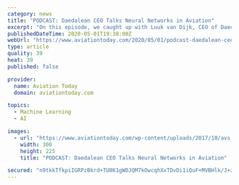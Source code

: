 ```yaml
---
category: news
title: "PODCAST: Daedalean CEO Talks Neural Networks in Aviation"
excerpt: "On this episode, we caught up with Luuk van Dijk, CEO of Daedalean to discuss the potential for neural networks in aviation."
publishedDateTime: 2020-05-01T19:38:00Z
webUrl: "https://www.aviationtoday.com/2020/05/01/podcast-daedalean-ceo-talks-neural-networks-aviation/"
type: article
quality: 39
heat: 39
published: false

provider:
  name: Aviation Today
  domain: aviationtoday.com

topics:
  - Machine Learning
  - AI

images:
  - url: "https://www.aviationtoday.com/wp-content/uploads/2017/10/avs_02_030120_dgtl-300x225.jpg"
    width: 300
    height: 225
    title: "PODCAST: Daedalean CEO Talks Neural Networks in Aviation"

secured: "n9tkkTfkpiIGRPzBkrd+TU8K1gWDJQM7kOwcqhXxTDvDi1iQuF+MVBHlk/J+zcGPsAy/U1mIgIu3KkUlWUIZkvLf6jSssGcSLUJ2smWyYG8g2lg8Rw/vs7a/wmmRXe22WaiQfAR7pZTU3oUJPKpTlNJmPaXgVTYnBgn2e8Q8WEloUAVV+jMvoepHGVcs5Qv7iBjhcWrGzsiQEI2NM0ykYzbsTijmFOB8F6NYMzqdLhjDuYxMjr9tBGTpKH0rKbZ0Uqw1cFXjIXOTHYeQ+AwZgNEHFbNR8Yn9pWUSQ9jWTEBBK/blDB7rXPP+4ZROY25J;1zgw1oFW3lFp05yEUbzsDw=="
---
```


